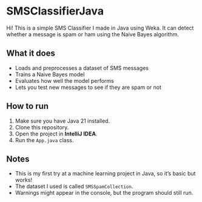 # SMSClassifierJava


Hi! This is a simple SMS Classifier I made in Java using Weka.
It can detect whether a message is spam or ham using the Naive Bayes algorithm.

## What it does
- Loads and preprocesses a dataset of SMS messages
- Trains a Naive Bayes model
- Evaluates how well the model performs
- Lets you test new messages to see if they are spam or not

## How to run
1. Make sure you have Java 21 installed.
2. Clone this repository.
3. Open the project in **IntelliJ IDEA**.
4. Run the `App.java` class.

## Notes
- This is my first try at a machine learning project in Java, so it’s basic but works!
- The dataset I used is called `SMSSpamCollection`.
- Warnings might appear in the console, but the program should still run.

